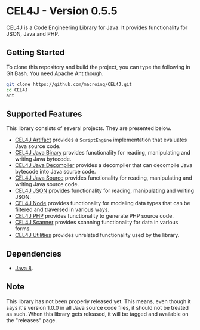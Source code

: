 CEL4J - Version 0.5.5
=====================
CEL4J is a Code Engineering Library for Java. It provides functionality for JSON, Java and PHP.

Getting Started
---------------
To clone this repository and build the project, you can type the following in Git Bash. You need Apache Ant though.

```bash
git clone https://github.com/macroing/CEL4J.git
cd CEL4J
ant
```

Supported Features
------------------
This library consists of several projects. They are presented below.

 - [CEL4J Artifact](https://github.com/macroing/CEL4J/tree/master/documentation/CEL4J-Artifact) provides a `ScriptEngine` implementation that evaluates Java source code.
 - [CEL4J Java Binary](https://github.com/macroing/CEL4J/tree/master/documentation/CEL4J-Java-Binary) provides functionality for reading, manipulating and writing Java bytecode.
 - [CEL4J Java Decompiler](https://github.com/macroing/CEL4J/tree/master/documentation/CEL4J-Java-Decompiler) provides a decompiler that can decompile Java bytecode into Java source code.
 - [CEL4J Java Source](https://github.com/macroing/CEL4J/tree/master/documentation/CEL4J-Java-Source) provides functionality for reading, manipulating and writing Java source code.
 - [CEL4J JSON](https://github.com/macroing/CEL4J/tree/master/documentation/CEL4J-JSON) provides functionality for reading, manipulating and writing JSON.
 - [CEL4J Node](https://github.com/macroing/CEL4J/tree/master/documentation/CEL4J-Node) provides functionality for modeling data types that can be filtered and traversed in various ways.
 - [CEL4J PHP](https://github.com/macroing/CEL4J/tree/master/documentation/CEL4J-PHP) provides functionality to generate PHP source code.
 - [CEL4J Scanner](https://github.com/macroing/CEL4J/tree/master/documentation/CEL4J-Scanner) provides scanning functionality for data in various forms.
 - [CEL4J Utilities](https://github.com/macroing/CEL4J/tree/master/documentation/CEL4J-Utilities) provides unrelated functionality used by the library.

Dependencies
------------
 - [Java 8](http://www.java.com).

Note
----
This library has not been properly released yet. This means, even though it says it's version 1.0.0 in all Java source code files, it should not be treated as such. When this library gets released, it will be tagged and available on the "releases" page.
